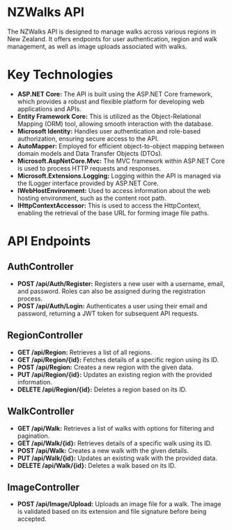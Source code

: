 # NZWalks API

The NZWalks API is designed to manage walks across various regions in New Zealand. It offers endpoints for user authentication, region and walk management, as well as image uploads associated with walks.

# Key Technologies

- **ASP.NET Core:** The API is built using the ASP.NET Core framework, which provides a robust and flexible platform for developing web applications and APIs.
- **Entity Framework Core:** This is utilized as the Object-Relational Mapping (ORM) tool, allowing smooth interaction with the database.
- **Microsoft Identity:** Handles user authentication and role-based authorization, ensuring secure access to the API.
- **AutoMapper:** Employed for efficient object-to-object mapping between domain models and Data Transfer Objects (DTOs).
- **Microsoft.AspNetCore.Mvc:** The MVC framework within ASP.NET Core is used to process HTTP requests and responses.
- **Microsoft.Extensions.Logging:** Logging within the API is managed via the ILogger interface provided by ASP.NET Core.
- **IWebHostEnvironment:** Used to access information about the web hosting environment, such as the content root path.
- **IHttpContextAccessor:** This is used to access the HttpContext, enabling the retrieval of the base URL for forming image file paths.
  
# API Endpoints

## AuthController

- **POST /api/Auth/Register:** Registers a new user with a username, email, and password. Roles can also be assigned during the registration process.
- **POST /api/Auth/Login:** Authenticates a user using their email and password, returning a JWT token for subsequent API requests.
## RegionController

- **GET /api/Region:** Retrieves a list of all regions.
- **GET /api/Region/{id}:** Fetches details of a specific region using its ID.
- **POST /api/Region:** Creates a new region with the given data.
- **PUT /api/Region/{id}:** Updates an existing region with the provided information.
- **DELETE /api/Region/{id}:** Deletes a region based on its ID.
## WalkController

- **GET /api/Walk:** Retrieves a list of walks with options for filtering and pagination.
- **GET /api/Walk/{id}:** Retrieves details of a specific walk using its ID.
- **POST /api/Walk:** Creates a new walk with the given details.
- **PUT /api/Walk/{id}:** Updates an existing walk with the provided data.
- **DELETE /api/Walk/{id}:** Deletes a walk based on its ID.
## ImageController

- **POST /api/Image/Upload:** Uploads an image file for a walk. The image is validated based on its extension and file signature before being accepted.
